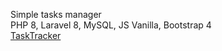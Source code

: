 Simple tasks manager <br>
PHP 8, Laravel 8, MySQL, JS Vanilla, Bootstrap 4 <br>
<a href="http://t-tasktracker.ru">TaskTracker</a>
